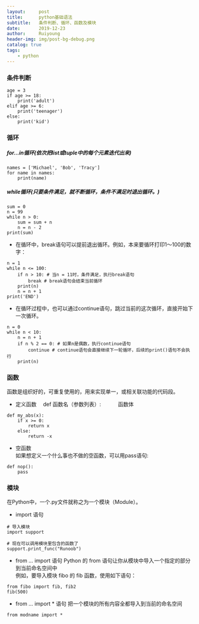 ```yaml
--- 
layout:     post
title:      python基础语法
subtitle:   条件判断、循环、函数及模块
date:       2019-12-23
author:     Ruiyoung
header-img: img/post-bg-debug.png
catalog: true
tags:
    - python
---
```

### 条件判断
```
age = 3
if age >= 18:
    print('adult')
elif age >= 6:
    print('teenager')
else:
    print('kid')
```
### 循环
##### for...in循环(依次把list或tuple中的每个元素迭代出来)
```
names = ['Michael', 'Bob', 'Tracy']
for name in names:
    print(name)
```
##### while循环(只要条件满足，就不断循环，条件不满足时退出循环。)
```
sum = 0
n = 99
while n > 0:
    sum = sum + n
    n = n - 2
print(sum)
```
- 在循环中，break语句可以提前退出循环。例如，本来要循环打印1～100的数字：
```
n = 1
while n <= 100:
    if n > 10: # 当n = 11时，条件满足，执行break语句
        break # break语句会结束当前循环
    print(n)
    n = n + 1
print('END')
```
- 在循环过程中，也可以通过continue语句，跳过当前的这次循环，直接开始下一次循环。
```
n = 0
while n < 10:
    n = n + 1
    if n % 2 == 0: # 如果n是偶数，执行continue语句
        continue # continue语句会直接继续下一轮循环，后续的print()语句不会执行
    print(n)
```
### 函数  
函数是组织好的，可重复使用的，用来实现单一，或相关联功能的代码段。    
- 定义函数
&emsp;def 函数名（参数列表）:
&emsp;&emsp;&emsp;函数体
``` 
def my_abs(x):
    if x >= 0:
        return x
    else:
        return -x
```
- 空函数  
如果想定义一个什么事也不做的空函数，可以用pass语句:
```
def nop():
    pass
```
### 模块
在Python中，一个.py文件就称之为一个模块（Module）。 
 
- import 语句
```
# 导入模块
import support
 
# 现在可以调用模块里包含的函数了
support.print_func("Runoob")
```
- from … import 语句
Python 的 from 语句让你从模块中导入一个指定的部分到当前命名空间中  
例如，要导入模块 fibo 的 fib 函数，使用如下语句：
```
from fibo import fib, fib2
fib(500)
```
- from … import * 语句
把一个模块的所有内容全都导入到当前的命名空间  
```
from modname import *
```